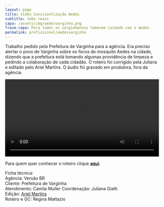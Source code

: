 ```yaml
---
layout: page
title: Video Conscientização Aedes
subtitle: Jobs reais
capa: /assets/img/aedesvarginha.png
frase-capa: Para todos os varginhenses tomarem cuidado com o Aedes.
permalink: profissional/aedesvarginha
---
```


Trabalho pedido pela Prefeitura de Varginha para a agência. Era preciso alertar o povo de Varginha sobre os focos do mosquito Aedes na cidade, dizendo que a prefeitura está tomando algumas providência de limpeza e pedindo a colaboração de cada cidadão. O roteiro foi corrigido pela Juliana e editado pelo Ariel Martins. O áudio foi gravado em produtora, fora da agência.  

<video ref='aedes-varginha' controls src="https://github.com/ReMattazio/remattazio.github.io/blob/master/assets/mids/aedes-varginha.mp4?raw=true" class="trab-image" style="width:100%;">seu navegador nao suporta video</video>

Para quem quer conhecer o roteiro clique [**aqui**](https://github.com/ReMattazio/remattazio.github.io/blob/master/roteiro/aedesvarginha.md).  

Ficha técnica:  
Agência: Versão BR  
Cliente: Prefeitura de Varginha  
Atendimento: Camila Muller
Coordenação: Juliana Giatti  
Edição: [Ariel Martins](https://www.behance.net/arielsposito)  
Roteiro e GC: Regina Mattazio

